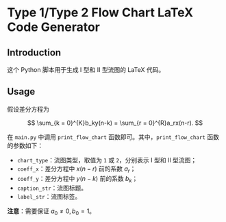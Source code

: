 # Type 1/Type 2 Flow Chart LaTeX Code Generator

## Introduction

这个 Python 脚本用于生成 I 型和 II 型流图的 LaTeX 代码。

## Usage

假设差分方程为

$$
\sum_{k = 0}^{K}b_ky(n-k) = \sum_{r = 0}^{R}a_rx(n-r).
$$

在 `main.py` 中调用 `print_flow_chart` 函数即可。其中，`print_flow_chart` 函数的参数如下：

- `chart_type`：流图类型，取值为 `1` 或 `2`，分别表示 I 型和 II 型流图；
- `coeff_x`：差分方程中 $x(n - r)$ 前的系数 $a_r$；
- `coeff_y`：差分方程中 $y(n - k)$ 前的系数 $b_k$；
- `caption_str`：流图标题。
- `label_str`：流图标签。

**注意**：需要保证 $a_0 \neq 0, b_0 = 1$。
